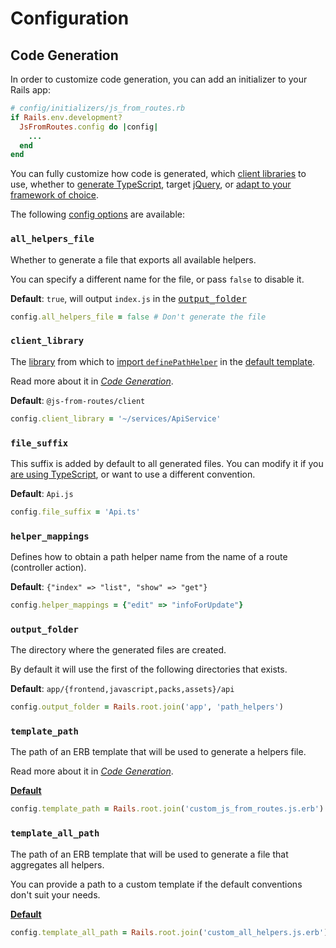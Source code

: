 [default template library]: https://github.com/ElMassimo/js_from_routes/blob/main/js_from_routes/lib/js_from_routes/template.js.erb#L3
[template all]: https://github.com/ElMassimo/js_from_routes/blob/main/js_from_routes/lib/js_from_routes/template_all.js.erb
[default template]: https://github.com/ElMassimo/js_from_routes/blob/main/js_from_routes/lib/js_from_routes/template.js.erb
[config options]: https://github.com/ElMassimo/js_from_routes/blob/main/js_from_routes/lib/js_from_routes/generator.rb#L178-L189
[generate TypeScript]: https://github.com/ElMassimo/js_from_routes/blob/main/playground/vanilla/config/initializers/js_from_routes.rb
[jQuery]: https://gist.github.com/ElMassimo/cab56e64e20ff797f3054b661a883646
[ping]: https://github.com/ElMassimo/pingcrm-vite/pull/2

[client]: /client/
[codegen]: /guide/codegen
[client_library]: /config/#client-library
[different template]: /guide/codegen.html#using-a-different-template

# Configuration

## Code Generation

In order to customize code generation, you can add an initializer to your Rails app:

```ruby
# config/initializers/js_from_routes.rb
if Rails.env.development?
  JsFromRoutes.config do |config|
    ...
  end
end
```

You can fully customize how code is generated, which [client libraries][client] to use,
whether to [generate TypeScript], target [jQuery], or [adapt to your framework of choice][ping].

The following [config options] are available:

### `all_helpers_file`

  Whether to generate a file that exports all available helpers.

  You can specify a different name for the file, or pass `false` to disable it.
  
  __Default__: `true`, will output `index.js` in the <kbd>[output_folder][config options]</kbd>

  ```ruby
  config.all_helpers_file = false # Don't generate the file
  ```

### `client_library`

  The [library][client] from which to [import `definePathHelper`][default template library] in the [default template](#template-path).
  
  Read more about it in [_Code Generation_][codegen].

  __Default__: `@js-from-routes/client`

  ```ruby
  config.client_library = '~/services/ApiService'
  ```

### `file_suffix`
  
  This suffix is added by default to all generated files. You can modify it if
  you [are using TypeScript][generate TypeScript], or want to use a different convention.

  __Default__: `Api.js`

  ```ruby
  config.file_suffix = 'Api.ts'
  ```

### `helper_mappings`
  
  Defines how to obtain a path helper name from the name of a route (controller action).
  
  __Default__: `{"index" => "list", "show" => "get"}`

  ```ruby
  config.helper_mappings = {"edit" => "infoForUpdate"}
  ```

### `output_folder`
  
  The directory where the generated files are created.

  By default it will use the first of the following directories that exists.

  __Default__: `app/{frontend,javascript,packs,assets}/api`

  ```ruby
  config.output_folder = Rails.root.join('app', 'path_helpers')
  ```

### `template_path`

  The path of an ERB template that will be used to generate a helpers file.

  Read more about it in [_Code Generation_][different template].

  [__Default__][default template]

  ```ruby
  config.template_path = Rails.root.join('custom_js_from_routes.js.erb')
  ```

### `template_all_path`

  The path of an ERB template that will be used to generate a file that aggregates all helpers.

  You can provide a path to a custom template if the default conventions don't suit your needs.

  [__Default__][template all]

  ```ruby
  config.template_all_path = Rails.root.join('custom_all_helpers.js.erb')
  ```

<br>
<br>
<br>
<br>
<br>
<br>
<br>
<br>
<br>
<br>
<br>
<br>
<br>
<br>
<br>
<br>
<br>
<br>
<br>
